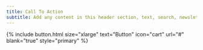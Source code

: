 ```yaml
---
title: Call To Action
subtitle: Add any content in this header section, text, search, newsletter signup, buttons, images, videos...
---
```


{% include button.html size="xlarge" text="Button" icon="cart" url="#" blank="true" style="primary" %}